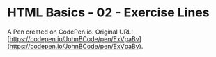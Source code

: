 # HTML Basics - 02 - Exercise Lines

A Pen created on CodePen.io. Original URL: [https://codepen.io/JohnBCode/pen/ExVpaBv](https://codepen.io/JohnBCode/pen/ExVpaBv).


